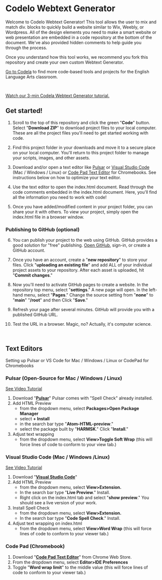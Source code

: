 # Codelo Webtext Generator

Welcome to Codelo Webtext Generator! This tool allows the user to mix and match div. blocks to quickly build a website similar to Wix, Weebly, or Wordpress. All of the design elements you need to make a smart website or web presentation are embedded in a code repository at the bottom of the document. We've also provided hidden comments to help guide you through the process.

Once you understand how this tool works, we recommend you fork this repository and create your own custom Webtext Generator.
    
[Go to Codela](https://codela-k12.github.io/projects/) to find more code-based tools and projects for the English Language Arts classroom.<p>&nbsp;</p>

[Watch our 3-min Codela Webtext Generator tutorial.](https://youtu.be/KVUBbM7pIYw?si=81tQ1FS9097FdWJd)

    
## Get started! 

1. Scroll to the top of this repository and click the green "**Code**" button. Select "**Download ZIP**" to download project files to your local computer. These are all the project files you'll need to get started working with code.

2. Find this project folder in your downloads and move it to a secure place on your local computer. You'll return to this project folder to manage your scripts, images, and other assets. 

3. Download and/or open a text editor like [Pulsar](https://pulsar-edit.dev) or [Visual Studio Code](https://code.visualstudio.com/download) (Mac / Windows / Linux) or [Code Pad Text Editor](https://chrome.google.com/webstore/detail/code-pad-text-editor/adaepfiocmagdimjecpifghcgfjlfmkh?hl=en-GB) for Chromebooks. See instructions below on how to optimize your text editor.       

4. Use the text editor to open the index.html document. Read through the code comments embedded in the index.html document. Here, you'll find all the information you need to work with code!  

5. Once you have added/modified content in your project folder, you can share your it with others. To view your project, simply open the index.html file in a browser window.   


### Publishing to GitHub (optional)

6. You can publish your project to the web using GitHub. GitHub provides a good solution for "free" publishing. [Open GitHub](https://github.com), sign-in, or create a GitHub account.

7. Once you have an account, create a "**new repository**" to store your files. Click  "**uploading an existing file**" and add ALL of your individual project assets to your repository. After each asset is uploaded, hit "**Commit changes**." 

8. Now you'll need to activate GitHub pages to create a website. In the repository top menu, select "**settings**." A new page will open. In the left-hand menu, select "**Pages**." Change the source setting from "**none**" to "**main**" "**/root**" and then Click "**Save**."

9. Refresh your page after several minutes. GitHub will provide you with a published GitHub URL.

10. Test the URL in a browser. Magic, no? Actually, it's computer science. <p>&nbsp;</p>  
 

## Text Editors 

Setting up Pulsar or VS Code for Mac / Windows / Linux or CodePad for Chromebooks 

### Pulsar (Open-Source for Mac / Windows / Linux)
[See Video Tutorial](https://youtu.be/dKcJm4V53ig)

1. Download "**[Pulsar](https://pulsar-edit.dev)**" Pulsar comes with "Spell Check" already installed. 
1. Add HTML Preview 
	* from the dropdown menu, select **Packages>Open Package Manager**
	* select **+ Install**
	* in the search bar type "**Atom-HTML-preview**." 
	* select the package built by "**HARMSK**." Click "**Install**."
1. Adjust text wrapping 
	 -	from the dropdown menu, select **View>Toggle Soft Wrap** (this will force lines of code to conform to your view tab.)

### Visual Studio Code (Mac / Windows /Linux)
[See Video Tutorial](https://youtu.be/1onqFbSgeQo)

1. Download "**[Visual Studio Code](https://code.visualstudio.com/download)**"
1. Add HTML Preview 
	* from the dropdown menu, select **View>Extension.**
	* In the search bar type "**Live Preview**." Install.
	* Right click on the index.html tab and select "**show preview**." You should see a live version of your work.
1. Install Spell Check 
	* from the dropdown menu, select **View>Extension.** 
	* In the search bar type "**Code Spell Check**." Install.
1. Adjust text wrapping on index.html 
	* from the dropdown menu, select **View>Word Wrap** (this will force lines of code to conform to your viewer tab.)

### Code Pad (Chromebook)

1. Download "**[Code Pad Text Editor](https://chrome.google.com/webstore/detail/code-pad-text-editor/adaepfiocmagdimjecpifghcgfjlfmkh?hl=en-GB)**" from Chrome Web Store. 
1. From the dropdown menu, select **Editor>IDE Preferences**
1. Toggle "**Word wrap limit**" to the middle value (this will force lines of code to conform to your viewer tab.)<p>&nbsp;</p>



